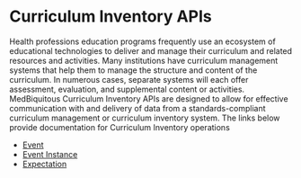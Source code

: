 Curriculum Inventory APIs
=========================
Health professions education programs frequently use an ecosystem of educational technologies to deliver and manage their curriculum and related resources and activities. Many institutions have curriculum management systems that help them to manage the structure and content of the curriculum. In numerous cases, separate systems will each offer assessment, evaluation, and supplemental content or activities. 
MedBiquitous Curriculum Inventory APIs are designed to allow for effective communication with and delivery of data from a standards-compliant curriculum management or curriculum inventory system. The links below provide documentation for Curriculum Inventory operations

* [Event](/event/v1/event.md)
* [Event Instance](/eventinstance/v1/eventinstance.md)
* [Expectation](/expectation/v1/expectation.md)
